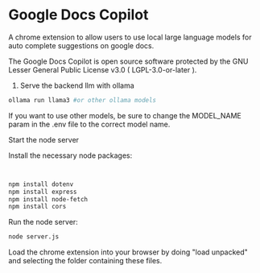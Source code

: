 # Google Docs Copilot
A chrome extension to allow users to use local large language models for auto complete suggestions on google docs.

The Google Docs Copilot is open source software protected by the GNU Lesser General Public License v3.0 ( LGPL-3.0-or-later ).



1. Serve the backend llm with ollama

```bash
ollama run llama3 #or other ollama models
```
If you want to use other models, be sure to change the MODEL_NAME param in the .env file to the correct model name. 


Start the node server

Install the necessary node packages: 
```bash


npm install dotenv
npm install express
npm install node-fetch
npm install cors
```


Run the node server:
```bash
node server.js
```

Load the chrome extension into your browser by doing "load unpacked" and selecting the folder containing these files.



